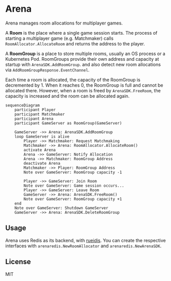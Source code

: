 # Arena

Arena manages room allocations for multiplayer games.

A **Room** is the place where a single game session starts.
The process of starting a multiplayer game (e.g. Matchmaker) calls `RoomAllocator.AllocateRoom` and returns the address to the player.

A **RoomGroup** is a place to store multiple rooms, usually an OS process or a Kubernetes Pod.
RoomGroups provide their own address and capacity at startup with `ArenaSDK.AddRoomGroup`.
and also detect new room allocations via `AddRoomGroupResponse.EventChannel`.

Each time a room is allocated, the capacity of the RoomGroup is decremented by 1.
When it reaches 0, the RoomGroup is full and cannot be allocated there.
However, when a room is freed by `ArenaSDK.FreeRoom`, the capacity is increased and the room can be allocated again.

```mermaid
sequenceDiagram
    participant Player
    participant Matchmaker
    participant Arena
    participant GameServer as RoomGroup(GameServer)

    GameServer ->> Arena: ArenaSDK.AddRoomGroup
    loop GameServer is alive
        Player ->> Matchmaker: Request Matchmaking
        Matchmaker ->> Arena: RoomAllocator.AllocateRoom()
        activate Arena
        Arena ->> GameServer: Notify Allocation
        Arena ->> Matchmaker: RoomGroup Address
        deactivate Arena
        Matchmaker ->> Player: RoomGroup Address
        Note over GameServer: RoomGroup capacity -1

        Player ->> GameServer: Join Room
        Note over GameServer: Game session occurs...
        Player ->> GameServer: Leave Room
        GameServer ->> Arena: ArenaSDK.FreeRoom()
        Note over GameServer: RoomGroup capacity +1
    end
    Note over GameServer: Shutdown GameServer
    GameServer ->> Arena: ArenaSDK.DeleteRoomGroup
```

## Usage

Arena uses Redis as its backend, with [rueidis](https://github.com/redis/rueidis).
You can create the respective interfaces with `arenaredis.NewRoomAllocator` and `arenaredis.NewArenaSDK`.

## License

MIT